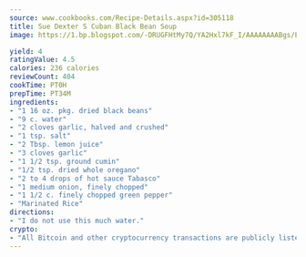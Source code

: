 ```yaml
---
source: www.cookbooks.com/Recipe-Details.aspx?id=305118
title: Sue Dexter S Cuban Black Bean Soup
image: https://1.bp.blogspot.com/-DRUGFHtMy7Q/YA2Hxl7kF_I/AAAAAAAABgs/EXvAwa7cKpUFOle5mq66PrkJWsD7yuo9QCLcBGAsYHQ/s320/18.png

yield: 4
ratingValue: 4.5
calories: 236 calories
reviewCount: 404
cookTime: PT0H
prepTime: PT34M
ingredients:
- "1 16 oz. pkg. dried black beans"
- "9 c. water"
- "2 cloves garlic, halved and crushed"
- "1 tsp. salt"
- "2 Tbsp. lemon juice"
- "3 cloves garlic"
- "1 1/2 tsp. ground cumin"
- "1/2 tsp. dried whole oregano"
- "2 to 4 drops of hot sauce Tabasco"
- "1 medium onion, finely chopped"
- "1 1/2 c. finely chopped green pepper"
- "Marinated Rice"
directions:
- "I do not use this much water."
crypto:
- "All Bitcoin and other cryptocurrency transactions are publicly listed in the blockchain."
---
```

